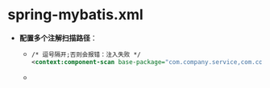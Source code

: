 # spring-mybatis.xml



* **配置多个注解扫描路径**：

  * ```xml
    /* 逗号隔开;否则会报错：注入失败 */
    <context:component-scan base-package="com.company.service,com.company.redis"/>
    ```

  * 